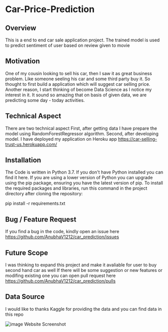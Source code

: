# Car-Price-Prediction

## Overview
This is a end to end car sale application project. The trained model is used to predict sentiment of user based on review given to movie

## Motivation
One of my cousin looking to sell his car, then I saw it as great business problem. Like someone seeling his car and some third party buy it. So thought to first build a application which will suggest car selling price.
Another reason, I start thinking of become Data Science as I notice my interest in it. It sound so amazing that on basis of given data, we are predicting some day - today activities.


## Technical Aspect
There are two technical aspect
First, after getting data I have prepare the model using RandomForestRegressor algorithm.
Second, after developing model. I have deployed my application on Heroku app <https://car-selling-trust-us.herokuapp.com/>

## Installation
The Code is written in Python 3.7. If you don't have Python installed you can find it here. If you are using a lower version of Python you can upgrade using the pip package, ensuring you have the latest version of pip. To install the required packages and libraries, run this command in the project directory after cloning the repository:

pip install -r requirements.txt
  
## Bug / Feature Request
If you find a bug in the code, kindly open an issue here <https://github.com/AnubhaV1212/car_prediction/issues>

## Future Scope
I was thinking to expand this project and make it avaliable for user to buy second hand car as well
If there will be some suggestion or new features or modifing existing one you can open pull request here <https://github.com/AnubhaV1212/car_prediction/pulls>

## Data Source 
I would like to thanks Kaggle for providing the data and you can find data in this repo

![image](https://user-images.githubusercontent.com/68047740/112836641-7a968880-90b8-11eb-9f84-27afe7bfa3d2.png)
 Website Screenshot



